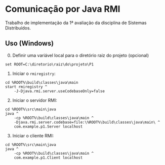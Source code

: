 # Comunicação por Java RMI

Trabalho de implementação da 1ª avaliação da disciplina de Sistemas Distribuídos.

## Uso (Windows)

0. Definir uma variável local para o diretório raiz do projeto (opcional)

```
set ROOT=C:\diretorio\raiz\do\projeto\P1
```

1. Iniciar o `rmiregistry`:

```
cd %ROOT%\build\classes\java\main
start rmiregistry ^
    -J-Djava.rmi.server.useCodebaseOnly=false
```

2. Iniciar o servidor RMI:

```
cd %ROOT%\src\main\java
java ^
    -cp %ROOT%\build\classes\java\main ^
    -Djava.rmi.server.codebase=file:\%ROOT%\build\classes\java\main\ ^
    com.example.p1.Server localhost
```

3. Iniciar o cliente RMI:

```
cd %ROOT%\src\main\java
java ^
    -cp %ROOT%\build\classes\java\main ^
    com.example.p1.Client localhost
```

